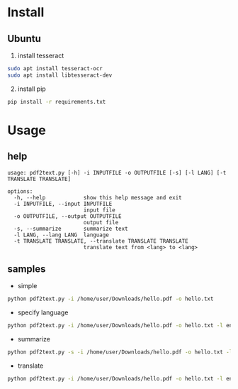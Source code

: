 # Install
## Ubuntu
1. install tesseract
```bash
sudo apt install tesseract-ocr
sudo apt install libtesseract-dev
```
2. install pip
```bash
pip install -r requirements.txt
```

# Usage
## help
```
usage: pdf2text.py [-h] -i INPUTFILE -o OUTPUTFILE [-s] [-l LANG] [-t TRANSLATE TRANSLATE]

options:
  -h, --help            show this help message and exit
  -i INPUTFILE, --input INPUTFILE
                        input file
  -o OUTPUTFILE, --output OUTPUTFILE
                        output file
  -s, --summarize       summarize text
  -l LANG, --lang LANG  language
  -t TRANSLATE TRANSLATE, --translate TRANSLATE TRANSLATE
                        translate text from <lang> to <lang>
```
## samples
* simple
```bash
python pdf2text.py -i /home/user/Downloads/hello.pdf -o hello.txt
```
* specify language
```bash
python pdf2text.py -i /home/user/Downloads/hello.pdf -o hello.txt -l eng
```
* summarize
```bash
python pdf2text.py -s -i /home/user/Downloads/hello.pdf -o hello.txt -l eng
```
* translate
```bash
python pdf2text.py -i /home/user/Downloads/hello.pdf -o hello.txt -l eng -t english japanese
```